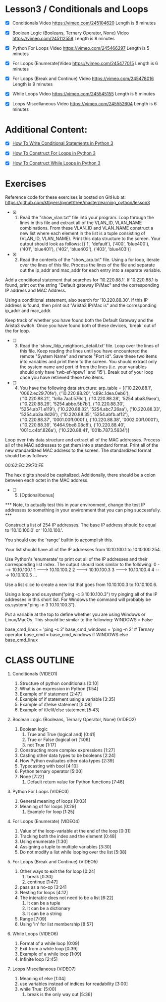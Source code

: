 # Lesson3 / Conditionals and Loops

- [x] Conditionals
Video https://vimeo.com/245104620
Length is 8 minutes
 
- [x] Boolean Logic (Booleans, Ternary Operator, None)
Video https://vimeo.com/245112558
Length is 8 minutes
 
- [x] Python For Loops
Video https://vimeo.com/245466297
Length is 5 minutes
 
- [x] For Loops (Enumerate)​
Video https://vimeo.com/245477015
Length is 6 minutes
 
- [x] For Loops (Break and Continue)
Video https://vimeo.com/245478016
Length is 9 minutes
 
- [x] While Loops
Video https://vimeo.com/245545155
Length is 5 minutes
 
- [x] Loops Miscellaneous
Video https://vimeo.com/245552604
Length is 6 minutes


# Additional Content:

- [x] [How To Write Conditional Statements in Python 3​​](https://t.dripemail2.com/c/eyJhY2NvdW50X2lkIjoiNDI1NDQ5NyIsImRlbGl2ZXJ5X2lkIjoiOXh5OHZzdDFqcHFmNW5qZHl5cXQiLCJ1cmwiOiJodHRwczovL3d3dy5kaWdpdGFsb2NlYW4uY29tL2NvbW11bml0eS90dXRvcmlhbHMvaG93LXRvLXdyaXRlLWNvbmRpdGlvbmFsLXN0YXRlbWVudHMtaW4tcHl0aG9uLTMtMj9fX3M9OGN2cHNtd2pwc3ZuZjI4eXR3Z2EifQ)

- [x] [How To Construct For Loops in Python 3](https://t.dripemail2.com/c/eyJhY2NvdW50X2lkIjoiNDI1NDQ5NyIsImRlbGl2ZXJ5X2lkIjoiOXh5OHZzdDFqcHFmNW5qZHl5cXQiLCJ1cmwiOiJodHRwczovL3d3dy5kaWdpdGFsb2NlYW4uY29tL2NvbW11bml0eS90dXRvcmlhbHMvaG93LXRvLWNvbnN0cnVjdC1mb3ItbG9vcHMtaW4tcHl0aG9uLTM_X19zPThjdnBzbXdqcHN2bmYyOHl0d2dhIn0)

- [x] [How To Construct While Loops in Python 3](https://t.dripemail2.com/c/eyJhY2NvdW50X2lkIjoiNDI1NDQ5NyIsImRlbGl2ZXJ5X2lkIjoiOXh5OHZzdDFqcHFmNW5qZHl5cXQiLCJ1cmwiOiJodHRwczovL3d3dy5kaWdpdGFsb2NlYW4uY29tL2NvbW11bml0eS90dXRvcmlhbHMvaG93LXRvLWNvbnN0cnVjdC13aGlsZS1sb29wcy1pbi1weXRob24tMz9fX3M9OGN2cHNtd2pwc3ZuZjI4eXR3Z2EifQ)


# Exercises

Reference code for these exercises is posted on GitHub at:
https://github.com/ktbyers/pynet/tree/master/learning_python/lesson3


- [x] 1. Read the "show_vlan.txt" file into your program. Loop through the lines in this file and extract all of the VLAN_ID, VLAN_NAME combinations. From these VLAN_ID and VLAN_NAME construct a new list where each element in the list is a tuple consisting of (VLAN_ID, VLAN_NAME). Print this data structure to the screen. Your output should look as follows:
[('1', 'default'),
 ('400', 'blue400'),
 ('401', 'blue401'),
 ('402', 'blue402'),
 ('403', 'blue403')]

- [x] 2. Read the contents of the "show_arp.txt" file. Using a for loop, iterate over the lines of this file. Process the lines of the file and separate out the ip_addr and mac_addr for each entry into a separate variable.

Add a conditional statement that searches for '10.220.88.1'. If 10.220.88.1 is found, print out the string "Default gateway IP/Mac" and the corresponding IP address and MAC Address.

Using a conditional statement, also search for '10.220.88.30'. If this IP address is found, then print out "Arista3 IP/Mac is" and the corresponding ip_addr and mac_addr.

Keep track of whether you have found both the Default Gateway and the Arista3 switch. Once you have found both of these devices, 'break' out of the for loop.


- [ ] 3.  Read the 'show_lldp_neighbors_detail.txt' file. Loop over the lines of this file. Keep reading the lines until you have encountered the remote "System Name" and remote "Port id". Save these two items into variables and print them to the screen. You should extract only the system name and port id from the lines (i.e. your variables should only have 'twb-sf-hpsw1' and '15'). Break out of your loop once you have retrieved these two items.


- [ ] 4. You have the following data structure:
arp_table = [('10.220.88.1', '0062.ec29.70fe'),
 ('10.220.88.20', 'c89c.1dea.0eb6'),
 ('10.220.88.21', '1c6a.7aaf.576c'),
 ('10.220.88.28', '5254.aba8.9aea'),
 ('10.220.88.29', '5254.abbe.5b7b'),
 ('10.220.88.30', '5254.ab71.e119'),
 ('10.220.88.32', '5254.abc7.26aa'),
 ('10.220.88.33', '5254.ab3a.8d26'),
 ('10.220.88.35', '5254.abfb.af12'),
 ('10.220.88.37', '0001.00ff.0001'),
 ('10.220.88.38', '0002.00ff.0001'),
 ('10.220.88.39', '6464.9be8.08c8'),
 ('10.220.88.40', '001c.c4bf.826a'),
 ('10.220.88.41', '001b.7873.5634')] 

Loop over this data structure and extract all of the MAC addresses. Process all of the MAC addresses to get them into a standard format. Print all of the new standardized MAC address to the screen. The standardized format should be as follows:

00:62:EC:29:70:FE

The hex digits should be capitalized. Additionally, there should be a colon between each octet in the MAC address.


- [ ] 5. [Optional/bonus] 

*** Note, to actually test this in your environment, change the test IP addresses to something in your environment that you can ping successfully. ***

Construct a list of 254 IP addresses. The base IP address should be equal to '10.10.100.0' or '10.10.100.'.

You should use the 'range' builtin to accomplish this.

Your list should have all of the IP addresses from 10.10.100.1 to 10.10.100.254.

Use Python's 'enumerate' to print out all of the IP addresses and their corresponding list index. The output should look similar to the following: 
0 ---> 10.10.100.1
1 ---> 10.10.100.2
2 ---> 10.10.100.3
3 ---> 10.10.100.4
4 ---> 10.10.100.5
...

Use a list slice to create a new list that goes from 10.10.100.3 to 10.10.100.6.

Using a loop and os.system("ping -c 3 10.10.100.3") try pinging all of the IP addresses in this short list. For Windows the command will probably be os.system("ping -n 3 10.10.100.3").

Put a variable at the top to define whether you are using Windows or Linux/MacOs. This should be similar to the following:
WINDOWS = False

base_cmd_linux = 'ping -c 2'
base_cmd_windows = 'ping -n 2'
\# Ternary operator
base_cmd = base_cmd_windows if WINDOWS else base_cmd_linux


# CLASS OUTLINE
 

1. Conditionals (VIDEO1)
   1. Structure of python conditionals   [0:10]
   2. What is an expression in Python   [1:54]
   3. Example of if statement [2:47]
   4. Example of if statement using a variable   [3:35]
   5. Example of if/else statement   [5:08]
   6. Example of if/elif/else statement   [5:43]

2. Boolean Logic (Booleans, Ternary Operator, None) (VIDEO2)
   1. Boolean logic
      1. True and True (logical and)   [0:41]
      2. True or False (logical or)   [1:06]
      3. not True   [1:17]
   2. Constructing more complex expressions   [1:27]
   3. Casting other data types to be booleans   [2:24]
   4. How Python evaluates other data types   [2:39]
   5. Typecasting with bool   [4:10]
   6. Python ternary operator   [5:00]
   7. None   [7:22]
      1. Default return value for Python functions   [7:46]

3. Python For Loops (VIDEO3)
   1. General meaning of loops   [0:03]
   2. Meaning of for loops   [0:29]
      1. Example for loop   [1:25]

4. For Loops (Enumerate) (VIDEO4)
   1. Value of the loop-variable at the end of the loop   [0:31]
   2. Tracking both the index and the element   [0:48]
   3. Using enumerate   [1:30]
   4. Assigning a tuple to multiple variables   [3:30]
   5. Do not modify a list while looping over the list   [5:38]

5. For Loops (Break and Continue) (VIDEO5)  
   1. Other ways to exit the for loop   [0:24]
      1. break   [0:30]
      2. continue   [1:47]  
   2. pass as a no-op   [3:24]
   3. Nesting for loops   [4:12]
   4. The interable does not need to be a list   [6:22]
      1. It can be a tuple   
      2. It can be a dictionary   
      3. It can be a string   
   5. Range    [7:09]
   6. Using 'in' for list membership   [8:57]

6. While Loops (VIDEO6)
   1. Format of a while loop   [0:09]
   2. Exit from a while loop [0:39]
   3. Example of a while loop   [1:09]
   4. Infinite loop   [2:45]

7. Loops Miscellaneous (VIDEO7)
   1. Meaning of else   [1:04]
   2. use variables instead of indices for readability   [3:00]
   3. while True:   [5:00]
      1. break is the only way out   [5:36]
